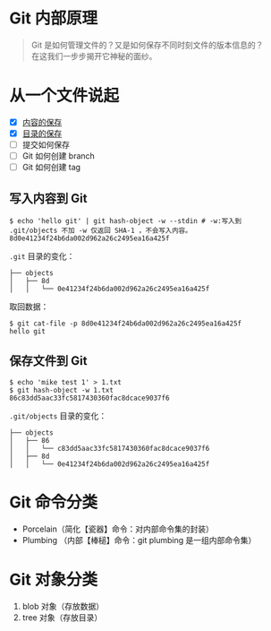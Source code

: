 # Git 内部原理
>Git 是如何管理文件的？又是如何保存不同时刻文件的版本信息的？   
>在这我们一步步揭开它神秘的面纱。

# 从一个文件说起
- [x] [内容的保存](#git-命令分类)
- [x] [目录的保存](#git-对象分类)
- [ ] 提交如何保存
- [ ] Git 如何创建 branch
- [ ] Git 如何创建 tag

## 写入内容到 Git
```shell
$ echo 'hello git' | git hash-object -w --stdin # -w:写入到 .git/objects 不加 -w 仅返回 SHA-1 ，不会写入内容。
8d0e41234f24b6da002d962a26c2495ea16a425f
```
`.git` 目录的变化：
```shell
├── objects
│   ├── 8d
│   │   └── 0e41234f24b6da002d962a26c2495ea16a425f
```
取回数据：
```shell
$ git cat-file -p 8d0e41234f24b6da002d962a26c2495ea16a425f
hello git 
```

## 保存文件到 Git
```shell
$ echo 'mike test 1' > 1.txt
$ git hash-object -w 1.txt
86c83dd5aac33fc5817430360fac8dcace9037f6
```
`.git/objects` 目录的变化：
```shell
├── objects
│   ├── 86
│   │   └── c83dd5aac33fc5817430360fac8dcace9037f6
│   ├── 8d
│   │   └── 0e41234f24b6da002d962a26c2495ea16a425f
```

# Git 命令分类
* Porcelain（简化【瓷器】命令：对内部命令集的封装）
* Plumbing （内部【棒槌】命令：git plumbing 是一组内部命令集）

# Git 对象分类
1. blob 对象（存放数据）
1. tree 对象（存放目录）

